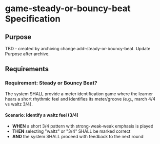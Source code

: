 # game-steady-or-bouncy-beat Specification

## Purpose
TBD - created by archiving change add-steady-or-bouncy-beat. Update Purpose after archive.
## Requirements
### Requirement: Steady or Bouncy Beat?
The system SHALL provide a meter identification game where the learner hears a short rhythmic feel and identifies its meter/groove (e.g., march 4/4 vs waltz 3/4).

#### Scenario: Identify a waltz feel (3/4)
- **WHEN** a short 3/4 pattern with strong-weak-weak emphasis is played
- **THEN** selecting "waltz" or "3/4" SHALL be marked correct
- **AND** the system SHALL proceed with feedback to the next round

